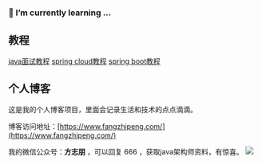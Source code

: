 ### 🌱 I’m currently learning ...

<!--
**forezp/forezp** is a ✨ _special_ ✨ repository because its `README.md` (this file) appears on your GitHub profile.

Here are some ideas to get you started:

- 🔭 I’m currently working on ...
- 🌱 I’m currently learning ...
- 👯 I’m looking to collaborate on ...
- 🤔 I’m looking for help with ...
- 💬 Ask me about ...
- 📫 How to reach me: ...
- 😄 Pronouns: ...
- ⚡ Fun fact: ...
-->

## 教程

[java面试教程](https://www.fangzhipeng.com/javainterview.html)
[spring cloud教程](https://www.fangzhipeng.com/spring-cloud.html)
[spring boot教程](https://www.fangzhipeng.com/spring-boot.html)

## 个人博客

这是我的个人博客项目，里面会记录生活和技术的点点滴滴。

博客访问地址：[https://www.fangzhipeng.com/](https://www.fangzhipeng.com/)

我的微信公众号：**方志朋** ，可以回复 666 ，获取java架构师资料，有惊喜。
![](https://static.javajike.com/img/common/wx-fzp.png)


